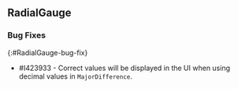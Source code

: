 ## RadialGauge

### Bug Fixes
{:#RadialGauge-bug-fix}

* \#I423933 - Correct values will be displayed in the UI when using decimal values in `MajorDifference`.
